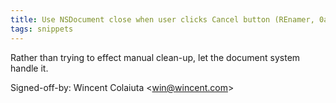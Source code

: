 ```yaml
---
title: Use NSDocument close when user clicks Cancel button (REnamer, 0a3c7bb)
tags: snippets
---
```


Rather than trying to effect manual clean-up, let the document system handle it.

Signed-off-by: Wincent Colaiuta &lt;win@wincent.com&gt;
